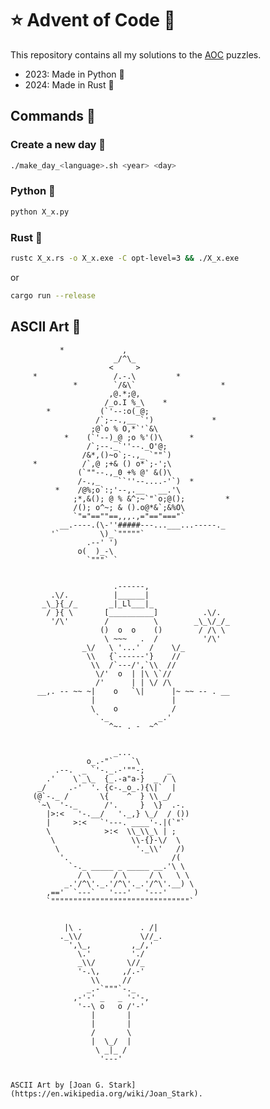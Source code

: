 # ⭐ Advent of Code 🎄

This repository contains all my solutions to the [AOC](https://adventofcode.com/) puzzles.

- 2023: Made in Python 🐍
- 2024: Made in Rust 🦀

## Commands 🚀

### Create a new day 📅

```bash
./make_day_<language>.sh <year> <day>
```

### Python 🐍

```bash
python X_x.py
```

### Rust 🦀

```bash
rustc X_x.rs -o X_x.exe -C opt-level=3 && ./X_x.exe
```

or

```bash
cargo run --release
```

## ASCII Art 🎨

               *             ,
                           _/^\_
                          <     >
         *                 /.-.\         *
                  *        `/&\`                   *
                          ,@.*;@,
                         /_o.I %_\    *
            *           (`'--:o(_@;
                       /`;--.,__ `')             *
                      ;@`o % O,*`'`&\ 
                *    (`'--)_@ ;o %'()\      *
                     /`;--._`''--._O'@;
                    /&*,()~o`;-.,_ `""`)
         *          /`,@ ;+& () o*`;-';\
                   (`""--.,_0 +% @' &()\
                   /-.,_    ``''--....-'`)  *
              *    /@%;o`:;'--,.__   __.'\
                  ;*,&(); @ % &^;~`"`o;@();         *
                  /(); o^~; & ().o@*&`;&%O\
                  `"="==""==,,,.,="=="==="`
               __.----.(\-''#####---...___...-----._
             '`         \)_`"""""`
                     .--' ')
                   o(  )_-\
                     `"""` `


                           .------,
             .\/.          |______|
           _\_}{_/_       _|_Ll___|_
            / }{ \       [__________]          .\/.
             '/\'        /          \        _\_\/_/_
                        ()  o  o    ()        / /\ \
                         \ ~~~   .  /          '/\'
                    _\/   \ '...'  /    \/_
                     \\   {`------'}    //
                      \\  /`---/',`\\  //
                       \/'  o  | |\ \`//
                       /'      | | \/ /\
          __,. -- ~~ ~|    o   `\|      |~ ~~ -- . __
                      |                 |
                      \    o            /
                       `._           _.'
                          ^~- . -  ~^ 


                           _...
                     o_.-"`    `\
              .--.  _ `'-._.-'""-;     _
            .'    \`_\_  {_.-a"a-}  _ / \
          _/     .-'  '. {c-._o_.){\|`  |
         (@`-._ /       \{    ^  } \\ _/
          `~\  '-._      /'.     }  \}  .-.
            |>:<   '-.__/   '._,} \_/  / ())  
            |     >:<   `'---. ____'-.|(`"`
            \            >:<  \\_\\_\ | ;
             \                 \\-{}-\/  \
              \                 '._\\'   /)
               '.                       /(
                 `-._ _____ _ _____ __.'\ \
                   / \     / \     / \   \ \ 
                _.'/^\'._.'/^\'._.'/^\'.__) \
            ,=='  `---`   '---'   '---'      )
            `"""""""""""""""""""""""""""""""`


                |\ .             . /|
               ._\\/             \//_.
                 ',\_,         ,_/,'
                   \.'         './
                   _\\/       \//_
                   '-.\,     ,/.-'
                      \\     //
                     _.-`"""`-._
                  ,-'-' _   _ '-'-,
                   '--\ o   o /'-'
                      |       |
                      |       |
                      /       \
                      |  \_/  |
                       \ _|_ /
                        '---'
```

ASCII Art by [Joan G. Stark](https://en.wikipedia.org/wiki/Joan_Stark).
